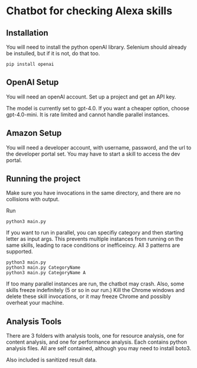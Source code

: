 # Chatbot for checking Alexa skills

## Installation
You will need to install the python openAI library. Selenium should already be instulled, but if it is not, do that too.

```
pip install openai
```

## OpenAI Setup
You will need an openAI account. Set up a project and get an API key.

The model is currently set to gpt-4.0. If you want a cheaper option, choose gpt-4.0-mini. It is rate limited and cannot
handle parallel instances.

## Amazon Setup
You will need a developer account, with username, password, and the url to the developer portal set. You
may have to start a skill to access the dev portal.

## Running the project
Make sure you have invocations in the same directory, and there are no collisions with output.

Run 
```
python3 main.py 
```

If you want to run in parallel, you can specifiy category and then starting letter as input args.
This prevents multiple instances from running on the same skills, leading to race conditions or
inefficeincy.  All 3 patterns are supported.

```
python3 main.py
python3 main.py CategoryName
python3 main.py CategoryName A
```

If too many parallel instances are run, the chatbot may crash. Also, some skills freeze indefinitely (5 or so in our run.)
Kill the Chrome windows and delete these skill invocations, or it may freeze Chrome and possibly overheat your machine.

## Analysis Tools

There are 3 folders with analysis tools, one for resource analysis, one for content analysis, and one for performance analysis.
Each contains python analysis files. All are self contained, although you may need to install boto3.

Also included is sanitized result data.